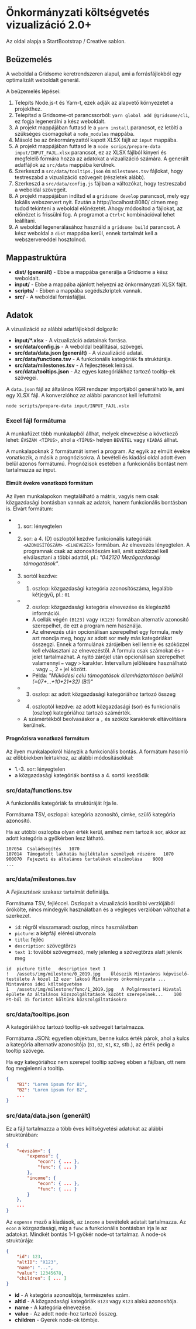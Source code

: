 # Önkormányzati költségvetés vizualizáció 2.0+

Az oldal alapja a StartBootstrap / Creative sablon.



## Beüzemelés

A weboldal a Gridsome keretrendszeren alapul, ami a forrásfájlokból egy optimalizált weboldalt generál.

A beüzemelés lépései:

1. Telepíts Node.js-t és Yarn-t, ezek adják az alapvető környezetet a projekthez.
1. Telepítsd a Gridsome-ot parancssorból: `yarn global add @gridsome/cli`, ez fogja legenerálni a kész weboldalt.
1. A projekt mappájában futtasd le a `yarn install` parancsot, ez letölti a szükséges csomagokat a `node_modules` mappába.
1. Másold be az önkormányzattól kapott XLSX fájlt az `input` mappába.
1. A projekt mappájában futtasd le a `node scrips/prepare-data input/INPUT_FAJL.xlsx` parancsot, ez az XLSX fájlból kinyeri és megfelelő formára hozza az adatokat a vizualizáció számára. A generált adatfájlok az `src/data` mappába kerülnek.
1. Szerkeszd a `src/data/tooltips.json` és `milestones.tsv` fájlokat, hogy testreszabd a vizualizáció szövegeit (részletek alább).
1. Szerkeszd a `src/data/config.js` fájlban a változókat, hogy testreszabd a weboldal szövegeit.
1. A projekt mappájában indítsd el a `gridsome develop` parancsot, mely egy lokális webszervert nyit. Ezután a http://localhost:8080/ címen meg tudod tekinteni a weboldal előnézetét. Ahogy módosítod a fájlokat, az előnézet is frissülni fog. A programot a `Ctrl+C` kombinációval lehet leállítani.
1. A weboldal legenerálásához használd a `gridsome build` parancsot. A kész weboldal a `dist` mappába kerül, ennek tartalmát kell a webszervereddel hosztolnod.



## Mappastruktúra

- **dist/ (generált)** - Ebbe a mappába generálja a Gridsome a kész weboldalt.
- **input/** - Ebbe a mappába ajánlott helyezni az önkormányzati XLSX fájlt.
- **scripts/** - Ebben a mappába segédszkriptek vannak.
- **src/** - A weboldal forrásfájljai.


## Adatok

A vizualizáció az alábbi adatfájlokból dolgozik:

- **input/*.xlsx** - A vizualizáció adatainak forrása.
- **src/data/config.js** - A weboldal beállításai, szövegei.
- **src/data/data.json (generált)** - A vizualizáció adatai.
- **src/data/functions.tsv** - A funkcionális kategóriák fa struktúrája.
- **src/data/milestones.tsv** - A fejlesztések leírásai.
- **src/data/tooltips.json** - Az egyes kategóriákhoz tartozó tooltip-ek szövegei.

A `data.json` fájl az általános KGR rendszer importjából generálható le, ami egy XLSX fájl. A konverzióhoz az alábbi parancsot kell lefuttatni:

```
node scripts/prepare-data input/INPUT_FAJL.xslx
```



### Excel fájl formátuma

A munkafüzet több munkalapból állhat, melyek elnevezése a következő lehet: `ÉVSZÁM <TÍPUS>`, ahol a `<TÍPUS>` helyén `BEVÉTEL` vagy `KIADÁS` állhat.

A munkalapoknak 2 formátumát ismeri a program. Az egyik az elmúlt évekre vonatkozik, a másik a prognózisokra. A bevételi és kiadási oldal adott éven belül azonos formátumú. Prognózisok esetében a funkcionális bontást nem tartalmazza az input.



#### Elmúlt évekre vonatkozó formátum

Az ilyen munkalapokon megtalálható a mátrix, vagyis nem csak közgazdasági bontásban vannak az adatok, hanem funkcionális bontásban is. Elvárt formátum:

- 1. sor: lényegtelen
- 2. sor: a 4. (D) oszloptól kezdve funkcionális kategóriák `<AZONOSÍTÓSZÁM> <ELNEVEZÉS>` formában. Az elnevezés lényegtelen. A programnak csak az azonosítószám kell, amit szóközzel kell elválasztani a többi adattól, pl.: *"042120 Mezőgazdasági támogatások"*.
- 3. sortól kezdve:
	- 1. oszlop: közgazdasági kategória azonosítószáma, legalább kétjegyű, pl.: `01`
	- 2. oszlop: közgazdasági kategória elnevezése és kiegészítő információi.
		- A cellák végén `(B123)` vagy `(K123)` formában alternatív azonosító szerepelhet, de ezt a program nem használja.
		- Az elnevezés után opcionálisan szerepelhet egy formula, mely azt mondja meg, hogy az adott sor mely más kategóriákat összegzi. Ennek a formulának zárójelben kell lennie és szóközzel kell elválasztani az elnevezéstől. A formula csak számokat és `+` jelet tartalmazhat. A nyitó zárójel után opcionálisan szerepelhet valamennyi `=` vagy `>` karakter. Intervallum jelölésére használható `.` vagy `…`, 2 `+` jel között.
		- Példa: *"Működési célú támogatások államháztartáson belülről (=07+...+10+21+32) (B1)"*
	- 3. oszlop: az adott közgazdasági kategóriához tartozó összeg
	- 4. oszloptól kezdve: az adott közgazdasági (sor) és funkcionális (oszlop) kategóriához tartozó számérték.
	- A számértékből beolvasáskor a `,` és szóköz karakterek eltávolításra kerülnek.



#### Prognózisra vonatkozó formátum

Az ilyen munkalapokról hiányzik a funkcionális bontás. A formátum hasonló az előbbiekben leírtakhoz, az alábbi módosításokkal:

- 1.-3. sor: lényegtelen
- a közgazdasági kategóriák bontása a 4. sortól kezdődik



### src/data/functions.tsv

A funkcionális kategóriák fa struktúráját írja le.

Formátuma TSV, oszlopai: kategória azonosító, címke, szülő kategória azonosító.

Ha az utóbbi oszlopba olyan érték kerül, amihez nem tartozik sor, akkor az adott kategória a gyökérben lesz látható.

```tsv
107054	Családsegítés	1070
107014	Támogatott lakhatás hajléktalan személyek részére	1070
900070	Fejezeti és általános tartalékok elszámolása	9000
...
```



### src/data/milestones.tsv

A *Fejlesztések* szakasz tartalmát definiálja.

Formátuma TSV, fejléccel. Oszlopait a vizualizáció korábbi verziójából örökölte, nincs mindegyik használatban és a végleges verzióban változhat a szerkezet.

- `id`: régről visszamaradt oszlop, nincs használatban
- `picture`: a képfájl elérési útvonala
- `title`: fejléc
- `description`: szövegtörzs
- `text 1`: további szövegmező, mely jelenleg a szövegtörzs alatt jelenik meg

```tsv
id	picture	title	description	text 1
!	/assets/img/milestone/0_2019.jpg	Ülésezik Mintaváros képviselő-testülete	A közel 12 ezer lakosú Mintaváros önkormányzata ...	Mintaváros idei költségvetése
1	/assets/img/milestone/func/1_2019.jpg	A Polgármesteri Hivatal épülete	Az általános közszolgáltatások között szerepelnek...	100 Ft-ból 35 forintot költünk közszolgáltatásokra
```



### src/data/tooltips.json

A kategóriákhoz tartozó tooltip-ek szövegeit tartalmazza.

Formátuma JSON: egyetlen objektum, benne kulcs érték párok, ahol a kulcs a kategória alternatív azonosítója (`B1`, `B2`, `K1`, `K2`, stb.), az érték pedig a tooltip szövege.

Ha egy kategóriához nem szerepel tooltip szöveg ebben a fájlban, ott nem fog megjelenni a tooltip.

```json
{
	"B1": "Lorem ipsum for B1",
	"B2": "Lorem ipsum for B2",
	...
}
```



### src/data/data.json (generált)

Ez a fájl tartalmazza a több éves költségvetési adatokat az alábbi struktúrában:

```json
{
	"<évszám>": {
		"expense": {
			"econ": { ... },
			"func": { ... }
		},
		"income": {
			"econ": { ... },
			"func": { ... }
		}
	},
	...
}
```

Az `expense` mező a kiadások, az `income` a bevételek adatait tartalmazza. Az `econ` a közgazdasági, míg a `func` a funkcionális bontásban írja le az adatokat. Mindkét bontás 1-1 gyökér node-ot tartalmaz. A node-ok struktúrája:

```json
{
	"id": 123,
	"altID": "X123",
	"name": "...",
	"value": 12345678,
	"children": [ ... ]
}
```

- **id** - A kategória azonosítója, természetes szám.
- **altId** - A közgazdasági kategóriák `B123` vagy `K123` alakú azonosítója.
- **name** - A kategória elnevezése.
- **value** - Az adott node-hoz tartozó összeg.
- **children** - Gyerek node-ok tömbje.
